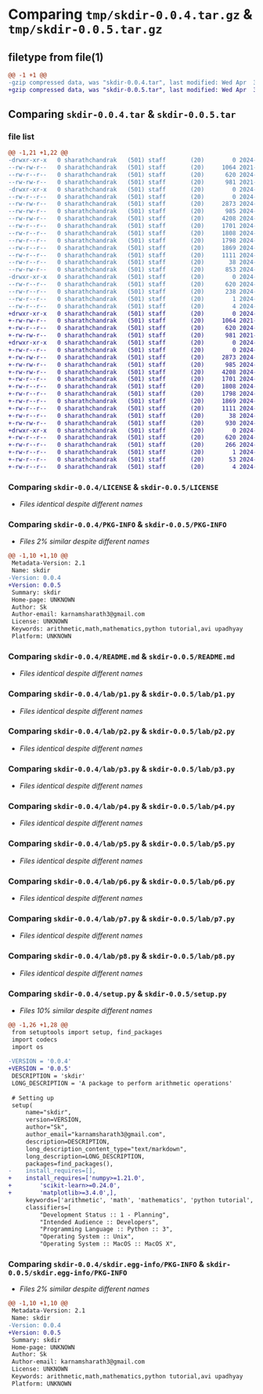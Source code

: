 # Comparing `tmp/skdir-0.0.4.tar.gz` & `tmp/skdir-0.0.5.tar.gz`

## filetype from file(1)

```diff
@@ -1 +1 @@
-gzip compressed data, was "skdir-0.0.4.tar", last modified: Wed Apr  3 17:25:21 2024, max compression
+gzip compressed data, was "skdir-0.0.5.tar", last modified: Wed Apr  3 17:38:35 2024, max compression
```

## Comparing `skdir-0.0.4.tar` & `skdir-0.0.5.tar`

### file list

```diff
@@ -1,21 +1,22 @@
-drwxr-xr-x   0 sharathchandrak   (501) staff       (20)        0 2024-04-03 17:25:21.864629 skdir-0.0.4/
--rw-rw-r--   0 sharathchandrak   (501) staff       (20)     1064 2021-07-27 04:28:46.000000 skdir-0.0.4/LICENSE
--rw-r--r--   0 sharathchandrak   (501) staff       (20)      620 2024-04-03 17:25:21.864436 skdir-0.0.4/PKG-INFO
--rw-rw-r--   0 sharathchandrak   (501) staff       (20)      981 2021-07-27 04:28:46.000000 skdir-0.0.4/README.md
-drwxr-xr-x   0 sharathchandrak   (501) staff       (20)        0 2024-04-03 17:25:21.863319 skdir-0.0.4/lab/
--rw-r--r--   0 sharathchandrak   (501) staff       (20)        0 2024-04-03 16:25:48.000000 skdir-0.0.4/lab/__init__.py
--rw-rw-r--   0 sharathchandrak   (501) staff       (20)     2873 2024-04-03 16:35:15.000000 skdir-0.0.4/lab/p1.py
--rw-rw-r--   0 sharathchandrak   (501) staff       (20)      985 2024-04-03 16:35:24.000000 skdir-0.0.4/lab/p2.py
--rw-rw-r--   0 sharathchandrak   (501) staff       (20)     4208 2024-04-03 16:35:34.000000 skdir-0.0.4/lab/p3.py
--rw-r--r--   0 sharathchandrak   (501) staff       (20)     1701 2024-04-03 16:36:03.000000 skdir-0.0.4/lab/p4.py
--rw-r--r--   0 sharathchandrak   (501) staff       (20)     1808 2024-04-03 16:36:40.000000 skdir-0.0.4/lab/p5.py
--rw-r--r--   0 sharathchandrak   (501) staff       (20)     1798 2024-04-03 16:36:57.000000 skdir-0.0.4/lab/p6.py
--rw-r--r--   0 sharathchandrak   (501) staff       (20)     1869 2024-04-03 16:37:20.000000 skdir-0.0.4/lab/p7.py
--rw-r--r--   0 sharathchandrak   (501) staff       (20)     1111 2024-04-03 16:38:04.000000 skdir-0.0.4/lab/p8.py
--rw-r--r--   0 sharathchandrak   (501) staff       (20)       38 2024-04-03 17:25:21.864708 skdir-0.0.4/setup.cfg
--rw-rw-r--   0 sharathchandrak   (501) staff       (20)      853 2024-04-03 17:24:47.000000 skdir-0.0.4/setup.py
-drwxr-xr-x   0 sharathchandrak   (501) staff       (20)        0 2024-04-03 17:25:21.864173 skdir-0.0.4/skdir.egg-info/
--rw-r--r--   0 sharathchandrak   (501) staff       (20)      620 2024-04-03 17:25:21.000000 skdir-0.0.4/skdir.egg-info/PKG-INFO
--rw-r--r--   0 sharathchandrak   (501) staff       (20)      238 2024-04-03 17:25:21.000000 skdir-0.0.4/skdir.egg-info/SOURCES.txt
--rw-r--r--   0 sharathchandrak   (501) staff       (20)        1 2024-04-03 17:25:21.000000 skdir-0.0.4/skdir.egg-info/dependency_links.txt
--rw-r--r--   0 sharathchandrak   (501) staff       (20)        4 2024-04-03 17:25:21.000000 skdir-0.0.4/skdir.egg-info/top_level.txt
+drwxr-xr-x   0 sharathchandrak   (501) staff       (20)        0 2024-04-03 17:38:35.569042 skdir-0.0.5/
+-rw-rw-r--   0 sharathchandrak   (501) staff       (20)     1064 2021-07-27 04:28:46.000000 skdir-0.0.5/LICENSE
+-rw-r--r--   0 sharathchandrak   (501) staff       (20)      620 2024-04-03 17:38:35.568846 skdir-0.0.5/PKG-INFO
+-rw-rw-r--   0 sharathchandrak   (501) staff       (20)      981 2021-07-27 04:28:46.000000 skdir-0.0.5/README.md
+drwxr-xr-x   0 sharathchandrak   (501) staff       (20)        0 2024-04-03 17:38:35.567317 skdir-0.0.5/lab/
+-rw-r--r--   0 sharathchandrak   (501) staff       (20)        0 2024-04-03 16:25:48.000000 skdir-0.0.5/lab/__init__.py
+-rw-rw-r--   0 sharathchandrak   (501) staff       (20)     2873 2024-04-03 16:35:15.000000 skdir-0.0.5/lab/p1.py
+-rw-rw-r--   0 sharathchandrak   (501) staff       (20)      985 2024-04-03 16:35:24.000000 skdir-0.0.5/lab/p2.py
+-rw-rw-r--   0 sharathchandrak   (501) staff       (20)     4208 2024-04-03 16:35:34.000000 skdir-0.0.5/lab/p3.py
+-rw-r--r--   0 sharathchandrak   (501) staff       (20)     1701 2024-04-03 16:36:03.000000 skdir-0.0.5/lab/p4.py
+-rw-r--r--   0 sharathchandrak   (501) staff       (20)     1808 2024-04-03 16:36:40.000000 skdir-0.0.5/lab/p5.py
+-rw-r--r--   0 sharathchandrak   (501) staff       (20)     1798 2024-04-03 16:36:57.000000 skdir-0.0.5/lab/p6.py
+-rw-r--r--   0 sharathchandrak   (501) staff       (20)     1869 2024-04-03 16:37:20.000000 skdir-0.0.5/lab/p7.py
+-rw-r--r--   0 sharathchandrak   (501) staff       (20)     1111 2024-04-03 16:38:04.000000 skdir-0.0.5/lab/p8.py
+-rw-r--r--   0 sharathchandrak   (501) staff       (20)       38 2024-04-03 17:38:35.569127 skdir-0.0.5/setup.cfg
+-rw-rw-r--   0 sharathchandrak   (501) staff       (20)      930 2024-04-03 17:38:33.000000 skdir-0.0.5/setup.py
+drwxr-xr-x   0 sharathchandrak   (501) staff       (20)        0 2024-04-03 17:38:35.568558 skdir-0.0.5/skdir.egg-info/
+-rw-r--r--   0 sharathchandrak   (501) staff       (20)      620 2024-04-03 17:38:35.000000 skdir-0.0.5/skdir.egg-info/PKG-INFO
+-rw-r--r--   0 sharathchandrak   (501) staff       (20)      266 2024-04-03 17:38:35.000000 skdir-0.0.5/skdir.egg-info/SOURCES.txt
+-rw-r--r--   0 sharathchandrak   (501) staff       (20)        1 2024-04-03 17:38:35.000000 skdir-0.0.5/skdir.egg-info/dependency_links.txt
+-rw-r--r--   0 sharathchandrak   (501) staff       (20)       53 2024-04-03 17:38:35.000000 skdir-0.0.5/skdir.egg-info/requires.txt
+-rw-r--r--   0 sharathchandrak   (501) staff       (20)        4 2024-04-03 17:38:35.000000 skdir-0.0.5/skdir.egg-info/top_level.txt
```

### Comparing `skdir-0.0.4/LICENSE` & `skdir-0.0.5/LICENSE`

 * *Files identical despite different names*

### Comparing `skdir-0.0.4/PKG-INFO` & `skdir-0.0.5/PKG-INFO`

 * *Files 2% similar despite different names*

```diff
@@ -1,10 +1,10 @@
 Metadata-Version: 2.1
 Name: skdir
-Version: 0.0.4
+Version: 0.0.5
 Summary: skdir
 Home-page: UNKNOWN
 Author: Sk
 Author-email: karnamsharath3@gmail.com
 License: UNKNOWN
 Keywords: arithmetic,math,mathematics,python tutorial,avi upadhyay
 Platform: UNKNOWN
```

### Comparing `skdir-0.0.4/README.md` & `skdir-0.0.5/README.md`

 * *Files identical despite different names*

### Comparing `skdir-0.0.4/lab/p1.py` & `skdir-0.0.5/lab/p1.py`

 * *Files identical despite different names*

### Comparing `skdir-0.0.4/lab/p2.py` & `skdir-0.0.5/lab/p2.py`

 * *Files identical despite different names*

### Comparing `skdir-0.0.4/lab/p3.py` & `skdir-0.0.5/lab/p3.py`

 * *Files identical despite different names*

### Comparing `skdir-0.0.4/lab/p4.py` & `skdir-0.0.5/lab/p4.py`

 * *Files identical despite different names*

### Comparing `skdir-0.0.4/lab/p5.py` & `skdir-0.0.5/lab/p5.py`

 * *Files identical despite different names*

### Comparing `skdir-0.0.4/lab/p6.py` & `skdir-0.0.5/lab/p6.py`

 * *Files identical despite different names*

### Comparing `skdir-0.0.4/lab/p7.py` & `skdir-0.0.5/lab/p7.py`

 * *Files identical despite different names*

### Comparing `skdir-0.0.4/lab/p8.py` & `skdir-0.0.5/lab/p8.py`

 * *Files identical despite different names*

### Comparing `skdir-0.0.4/setup.py` & `skdir-0.0.5/setup.py`

 * *Files 10% similar despite different names*

```diff
@@ -1,26 +1,28 @@
 from setuptools import setup, find_packages
 import codecs
 import os
 
-VERSION = '0.0.4'
+VERSION = '0.0.5'
 DESCRIPTION = 'skdir'
 LONG_DESCRIPTION = 'A package to perform arithmetic operations'
 
 # Setting up
 setup(
     name="skdir",
     version=VERSION,
     author="Sk",
     author_email="karnamsharath3@gmail.com",
     description=DESCRIPTION,
     long_description_content_type="text/markdown",
     long_description=LONG_DESCRIPTION,
     packages=find_packages(),
-    install_requires=[],
+    install_requires=['numpy>=1.21.0',
+        'scikit-learn>=0.24.0',
+        'matplotlib>=3.4.0',],
     keywords=['arithmetic', 'math', 'mathematics', 'python tutorial', 'avi upadhyay'],
     classifiers=[
         "Development Status :: 1 - Planning",
         "Intended Audience :: Developers",
         "Programming Language :: Python :: 3",
         "Operating System :: Unix",
         "Operating System :: MacOS :: MacOS X",
```

### Comparing `skdir-0.0.4/skdir.egg-info/PKG-INFO` & `skdir-0.0.5/skdir.egg-info/PKG-INFO`

 * *Files 2% similar despite different names*

```diff
@@ -1,10 +1,10 @@
 Metadata-Version: 2.1
 Name: skdir
-Version: 0.0.4
+Version: 0.0.5
 Summary: skdir
 Home-page: UNKNOWN
 Author: Sk
 Author-email: karnamsharath3@gmail.com
 License: UNKNOWN
 Keywords: arithmetic,math,mathematics,python tutorial,avi upadhyay
 Platform: UNKNOWN
```


